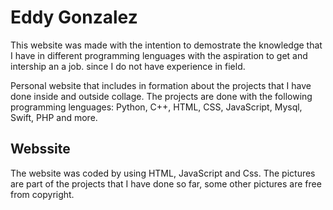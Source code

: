 # Eddy Gonzalez

This website was made with the intention to demostrate the knowledge that I have in different programming lenguages with the aspiration to get and intership an a job. since I do not have experience in field.
 
Personal website that includes in formation about the projects that I have done inside and outside collage. The projects are done with the following programming lenguages: Python, C++, HTML, CSS, JavaScript, Mysql, Swift, PHP and more. 

## Webssite
The website was coded by using HTML, JavaScript and Css. The pictures are part of the projects that I have done so far, some other pictures are free from copyright.

